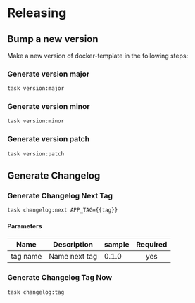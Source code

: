 <!-- Space: Projects -->
<!-- Parent: DockerTemplate -->
<!-- Title: Releasing DockerTemplate -->

<!-- Label: DockerTemplate -->
<!-- Label: Project -->
<!-- Label: Releasing -->
<!-- Include: disclaimer.md -->
<!-- Include: ac:toc -->

# Releasing

## Bump a new version

Make a new version of docker-template in the following steps:

### Generate version major

```bash
task version:major
```

### Generate version minor

```bash
task version:minor
```

### Generate version patch

```bash
task version:patch
```

## Generate Changelog

### Generate Changelog Next Tag

```bash
task changelog:next APP_TAG={{tag}}
```

#### Parameters

| Name     | Description   | sample | Required |
| -------- | ------------- | ------ | :------: |
| tag name | Name next tag | 0.1.0  |   yes    |

### Generate Changelog Tag Now

```bash
task changelog:tag
```
